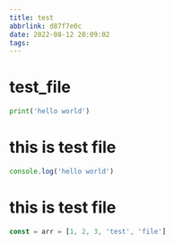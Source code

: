 ```yaml
---
title: test
abbrlink: d87f7e0c
date: 2022-08-12 20:09:02
tags:
---
```


# test_file

```python
print('hello world')
```


# this is test file
```js
console.log('hello world')
```


# this is test file
```js
const = arr = [1, 2, 3, 'test', 'file'] 
```